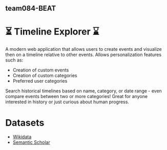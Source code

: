 ## team084-BEAT
# ⏳ Timeline Explorer ⌛
A modern web application that allows users to create events and visualize then on a timeline relative to other events. Allows personalization features such as:

- Creation of custom events
- Creation of custom categories
- Preferred user categories

Search historical timelines based on name, category, or date range - even compare events between two or more categories! Great for anyone interested in history or just curious about human progress. 

# Datasets
- [Wikidata](https://www.wikidata.org/)
- [Semantic Scholar](https://www.semanticscholar.org/)
